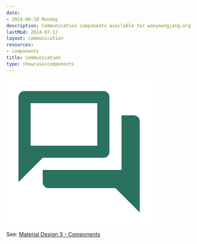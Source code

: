 ```yaml
---
date:
- 2024-06-10 Monday
description: Communication components available for wonyoungjang.org
lastMod: 2024-07-17
layout: communication
resources:
- components
title: Communication
type: showcase/components
---
```

![communication.webp](/assets/communication_1721246145910_0.webp)

See: [Material Design 3 - Components](https://m3.material.io/components)
